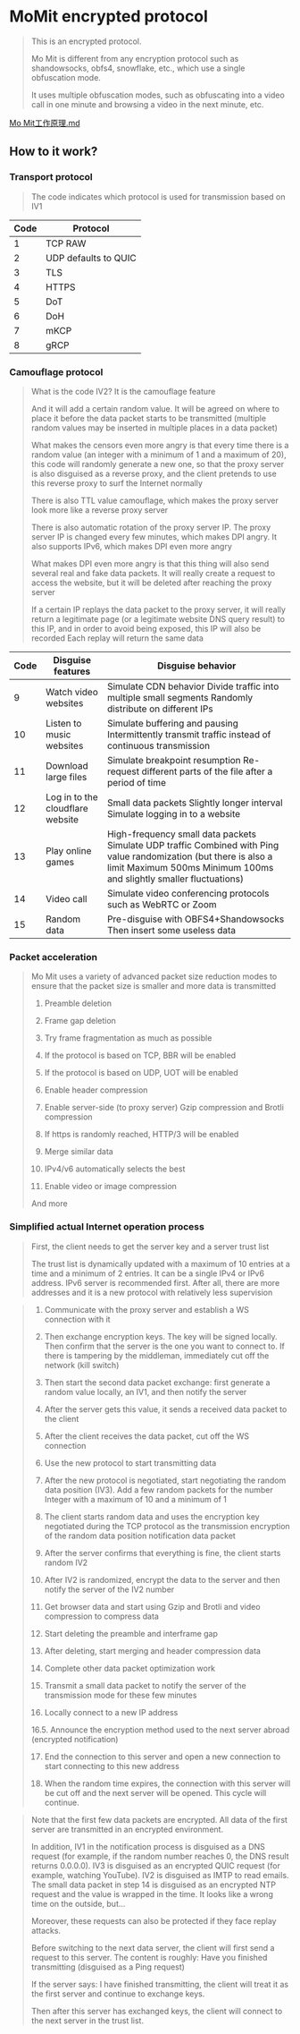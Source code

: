# MoMit encrypted protocol
> This is an encrypted protocol.
>
> Mo Mit is different from any encryption protocol such as shandowsocks, obfs4, snowflake, etc., which use a single obfuscation mode.
>
> It uses multiple obfuscation modes, such as obfuscating into a video call in one minute and browsing a video in the next minute, etc.

[Mo Mit工作原理.md](中文简体)

## How to it work?

### Transport protocol

> The code indicates which protocol is used for transmission based on IV1

| Code | Protocol             |
| ---- | -------------------- |
| 1    | TCP RAW              |
| 2    | UDP defaults to QUIC |
| 3    | TLS                  |
| 4    | HTTPS                |
| 5    | DoT                  |
| 6    | DoH                  |
| 7    | mKCP                 |
| 8    | gRCP                 |

### Camouflage protocol

> What is the code IV2? It is the camouflage feature
>
> And it will add a certain random value. It will be agreed on where to place it before the data packet starts to be transmitted (multiple random values may be inserted in multiple places in a data packet)
>
> What makes the censors even more angry is that every time there is a random value (an integer with a minimum of 1 and a maximum of 20), this code will randomly generate a new one, so that the proxy server is also disguised as a reverse proxy, and the client pretends to use this reverse proxy to surf the Internet normally
>
> There is also TTL value camouflage, which makes the proxy server look more like a reverse proxy server
>
> There is also automatic rotation of the proxy server IP. The proxy server IP is changed every few minutes, which makes DPI angry. It also supports IPv6, which makes DPI even more angry
>
> What makes DPI even more angry is that this thing will also send several real and fake data packets. It will really create a request to access the website, but it will be deleted after reaching the proxy server
>
> If a certain IP replays the data packet to the proxy server, it will really return a legitimate page (or a legitimate website DNS query result) to this IP, and in order to avoid being exposed, this IP will also be recorded Each replay will return the same data

| Code | Disguise features                | Disguise behavior                                            |
| ---- | -------------------------------- | ------------------------------------------------------------ |
| 9    | Watch video websites             | Simulate CDN behavior Divide traffic into multiple small segments Randomly distribute on different IPs |
| 10   | Listen to music websites         | Simulate buffering and pausing Intermittently transmit traffic instead of continuous transmission |
| 11   | Download large files             | Simulate breakpoint resumption Re-request different parts of the file after a period of time |
| 12   | Log in to the cloudflare website | Small data packets Slightly longer interval Simulate logging in to a website |
| 13   | Play online games                | High-frequency small data packets Simulate UDP traffic Combined with Ping value randomization (but there is also a limit Maximum 500ms Minimum 100ms and slightly smaller fluctuations) |
| 14   | Video call                       | Simulate video conferencing protocols such as WebRTC or Zoom |
| 15   | Random data                      | Pre-disguise with OBFS4+Shandowsocks Then insert some useless data |

### Packet acceleration

> Mo Mit uses a variety of advanced packet size reduction modes to ensure that the packet size is smaller and more data is transmitted
>
> 1. Preamble deletion
>
> 2. Frame gap deletion
>
> 3. Try frame fragmentation as much as possible
>
> 4. If the protocol is based on TCP, BBR will be enabled
>
> 5. If the protocol is based on UDP, UOT will be enabled
>
> 6. Enable header compression
>
> 7. Enable server-side (to proxy server) Gzip compression and Brotli compression
>
> 8. If https is randomly reached, HTTP/3 will be enabled
>
> 9. Merge similar data
>
> 10. IPv4/v6 automatically selects the best
>
> 11. Enable video or image compression
>
> And more

### Simplified actual Internet operation process

> First, the client needs to get the server key and a server trust list
>
> The trust list is dynamically updated with a maximum of 10 entries at a time and a minimum of 2 entries. It can be a single IPv4 or IPv6 address. IPv6 server is recommended first. After all, there are more addresses and it is a new protocol with relatively less supervision

> 1. Communicate with the proxy server and establish a WS connection with it
>
> 2. Then exchange encryption keys. The key will be signed locally. Then confirm that the server is the one you want to connect to. If there is tampering by the middleman, immediately cut off the network (kill switch)
>
> 3. Then start the second data packet exchange: first generate a random value locally, an IV1, and then notify the server
>
> 4. After the server gets this value, it sends a received data packet to the client
>
> 5. After the client receives the data packet, cut off the WS connection
>
> 6. Use the new protocol to start transmitting data
>
> 7. After the new protocol is negotiated, start negotiating the random data position (IV3). Add a few random packets for the number Integer with a maximum of 10 and a minimum of 1
>
> 8. The client starts random data and uses the encryption key negotiated during the TCP protocol as the transmission encryption of the random data position notification data packet
>
> 9. After the server confirms that everything is fine, the client starts random IV2
>
> 10. After IV2 is randomized, encrypt the data to the server and then notify the server of the IV2 number
>
> 11. Get browser data and start using Gzip and Brotli and video compression to compress data
>
> 12. Start deleting the preamble and interframe gap
>
> 13. After deleting, start merging and header compression data
>
> 14. Complete other data packet optimization work
>
> 15. Transmit a small data packet to notify the server of the transmission mode for these few minutes
>
> 16. Locally connect to a new IP address
>
> 16.5. Announce the encryption method used to the next server abroad (encrypted notification)
>
> 17. End the connection to this server and open a new connection to start connecting to this new address
>
> 18. When the random time expires, the connection with this server will be cut off and the next server will be opened. This cycle will continue.

> Note that the first few data packets are encrypted. All data of the first server are transmitted in an encrypted environment.
>
> In addition, IV1 in the notification process is disguised as a DNS request (for example, if the random number reaches 0, the DNS result returns 0.0.0.0). IV3 is disguised as an encrypted QUIC request (for example, watching YouTube). IV2 is disguised as IMTP to read emails. The small data packet in step 14 is disguised as an encrypted NTP request and the value is wrapped in the time. It looks like a wrong time on the outside, but...
>
> Moreover, these requests can also be protected if they face replay attacks.
>
> Before switching to the next data server, the client will first send a request to this server. The content is roughly: Have you finished transmitting (disguised as a Ping request)
>
> If the server says: I have finished transmitting, the client will treat it as the first server and continue to exchange keys.
>
> Then after this server has exchanged keys, the client will connect to the next server in the trust list.

